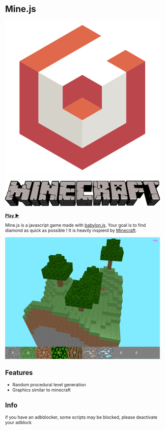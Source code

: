 # Mine.js
![Image of the game](docs/babylon.png)
![Image of the game](docs/mc.png)

**[Play ▶](https://mrgove10.github.io/Mine.Js/)**

Mine.js is a javascript game made with [babylon.js](https://www.babylonjs.com/).
Your goal is to find diamond as quick as possible ! It is heavily inspierd by [Minecraft](https://minecraft.net/).

![Image of the game](docs/gameplay.png)

## Features

- Random procedural level generation
- Graphics similar to minecraft

## Info

if you have an adbblocker, some scripts may be blocked, please deactivate your adblock
